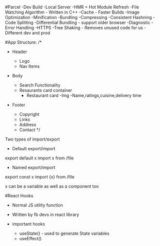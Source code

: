 
#Parcel
-Dev Build
-Local Server
-HMR = Hot Module Refresh
-File Watching Algorithm - Written in C++
-Cache - Faster Builds
-Image Optimization
-Minification
-Bundling
-Compressing
-Consistent Hashning
-Code Splitting
-Differential Bundling - support older browser
-Diagnostic
-Error Handling
-HTTPS
-Tree Shaking - Removes unused code for us
-Different dev and prod

#App Structure:
/*
- Header
    - Logo
    - Nav Items

- Body
    - Search Functionality
    - Resaurants card container
        - Restaurant card
            -Img
            -Name,ratings,cuisine,delivery time

- Footer
    - Copyright
    - Links
    - Address
    - Contact
*/

Two types of import/export

- Default export/import

export default x
import x from /file

- Named export/import

export const x
import {x} from /file

x can be a variable as well as a component too

#React Hooks

- Normal JS utility function
- Written by fb devs in react library

- important hooks
    - useState() - used to generate State variables
    - useEffect()